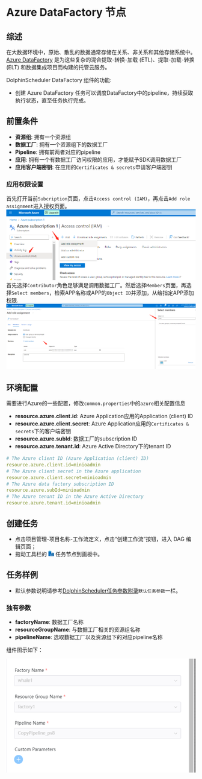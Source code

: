 # Azure DataFactory 节点

## 综述

在大数据环境中，原始、散乱的数据通常存储在关系、非关系和其他存储系统中。[Azure DataFactory](https://learn.microsoft.com/en-us/azure/data-factory/introduction) 是为这些复杂的混合提取-转换-加载 (ETL)、提取-加载-转换 (ELT) 和数据集成项目而构建的托管云服务。

DolphinScheduler DataFactory 组件的功能:

- 创建 Azure DataFactory 任务可以调度DataFactory中的pipeline，持续获取执行状态，直至任务执行完成。

## 前置条件

- **资源组**: 拥有一个资源组
- **数据工厂**: 拥有一个资源组下的数据工厂
- **Pipeline**: 拥有前两者对应的pipeline
- **应用**: 拥有一个有数据工厂访问权限的应用，才能赋予SDK调用数据工厂
- **应用客户端密钥**: 在应用的`Certificates & secrets`申请客户端密钥

### 应用权限设置

首先打开当前`Subcription`页面，点击`Access control (IAM)`，再点击`Add role assignment`进入授权页面。
![Subcription-IAM](../../../../img/tasks/demo/datafactory_auth1.png)
首先选择`Contributor`角色足够满足调用数据工厂。然后选择`Members`页面，再选择`Select members`，检索APP名称或APP的`Object ID`并添加，从给指定APP添加权限.
![Subcription-Role](../../../../img/tasks/demo/datafactory_auth2.png)

## 环境配置

需要进行Azure的一些配置，修改`common.properties`中的`azure`相关配置信息
- **resource.azure.client.id**: Azure Application应用的Application (client) ID
- **resource.azure.client.secret**: Azure Application应用的`Certificates & secrets`下的客户端密钥
- **resource.azure.subId**: 数据工厂的subscription ID
- **resource.azure.tenant.id**: Azure Active Directory下的tenant ID

```yaml
# The Azure client ID (Azure Application (client) ID)
resource.azure.client.id=minioadmin
# The Azure client secret in the Azure application
resource.azure.client.secret=minioadmin
# The Azure data factory subscription ID
resource.azure.subId=minioadmin
# The Azure tenant ID in the Azure Active Directory
resource.azure.tenant.id=minioadmin

```

## 创建任务

- 点击项目管理-项目名称-工作流定义，点击“创建工作流”按钮，进入 DAG 编辑页面；
- 拖动工具栏的 <img src="../../../../img/tasks/icons/datafactory.png" width="15"/> 任务节点到画板中。

## 任务样例

[//]: # (TODO: use the commented anchor below once our website template supports this syntax)
[//]: # (- 默认参数说明请参考[DolphinScheduler任务参数附录]&#40;appendix.md#默认任务参数&#41;`默认任务参数`一栏。)

- 默认参数说明请参考[DolphinScheduler任务参数附录](appendix.md)`默认任务参数`一栏。

### 独有参数

- **factoryName**: 数据工厂名称
- **resourceGroupName**: 与数据工厂相关的资源组名称
- **pipelineName**: 选取数据工厂以及资源组下的对应pipeline名称

组件图示如下：

![data-factory](../../../../img/tasks/demo/datafactory.png)

